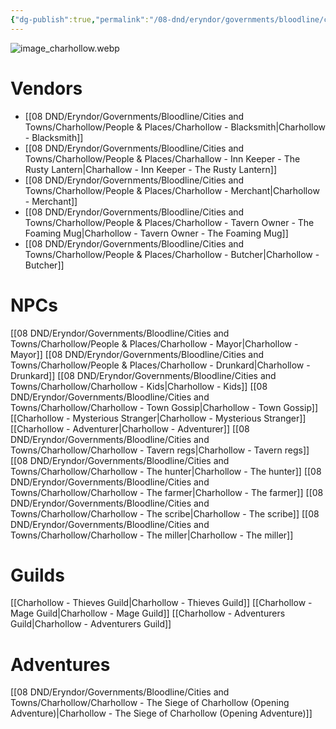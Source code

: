 ```yaml
---
{"dg-publish":true,"permalink":"/08-dnd/eryndor/governments/bloodline/cities-and-towns/charhollow/charhollow-overview/"}
---
```




![image_charhollow.webp](/img/user/08%20DND/Eryndor/Governments/Bloodline/Cities%20and%20Towns/Charhollow/image_charhollow.webp)

# Vendors

- [[08 DND/Eryndor/Governments/Bloodline/Cities and Towns/Charhollow/People & Places/Charhollow - Blacksmith\|Charhollow - Blacksmith]]
- [[08 DND/Eryndor/Governments/Bloodline/Cities and Towns/Charhollow/People & Places/Charhallow - Inn Keeper - The Rusty Lantern\|Charhallow - Inn Keeper - The Rusty Lantern]]
- [[08 DND/Eryndor/Governments/Bloodline/Cities and Towns/Charhollow/People & Places/Charhollow - Merchant\|Charhollow - Merchant]]
- [[08 DND/Eryndor/Governments/Bloodline/Cities and Towns/Charhollow/People & Places/Charhollow - Tavern Owner - The Foaming Mug\|Charhollow - Tavern Owner - The Foaming Mug]]
- [[08 DND/Eryndor/Governments/Bloodline/Cities and Towns/Charhollow/People & Places/Charhollow - Butcher\|Charhollow - Butcher]]

# NPCs
[[08 DND/Eryndor/Governments/Bloodline/Cities and Towns/Charhollow/People & Places/Charhollow - Mayor\|Charhollow - Mayor]]
[[08 DND/Eryndor/Governments/Bloodline/Cities and Towns/Charhollow/People & Places/Charhollow - Drunkard\|Charhollow - Drunkard]]
[[08 DND/Eryndor/Governments/Bloodline/Cities and Towns/Charhollow/Charhollow - Kids\|Charhollow - Kids]]
[[08 DND/Eryndor/Governments/Bloodline/Cities and Towns/Charhollow/Charhollow - Town Gossip\|Charhollow - Town Gossip]]
[[Charhollow - Mysterious Stranger\|Charhollow - Mysterious Stranger]]
[[Charhollow - Adventurer\|Charhollow - Adventurer]]
[[08 DND/Eryndor/Governments/Bloodline/Cities and Towns/Charhollow/Charhollow - Tavern regs\|Charhollow - Tavern regs]]
[[08 DND/Eryndor/Governments/Bloodline/Cities and Towns/Charhollow/Charhollow - The hunter\|Charhollow - The hunter]]
[[08 DND/Eryndor/Governments/Bloodline/Cities and Towns/Charhollow/Charhollow - The farmer\|Charhollow - The farmer]]
[[08 DND/Eryndor/Governments/Bloodline/Cities and Towns/Charhollow/Charhollow - The scribe\|Charhollow - The scribe]]
[[08 DND/Eryndor/Governments/Bloodline/Cities and Towns/Charhollow/Charhollow - The miller\|Charhollow - The miller]]

# Guilds
[[Charhollow - Thieves Guild\|Charhollow - Thieves Guild]]
[[Charhollow - Mage Guild\|Charhollow - Mage Guild]]
[[Charhollow - Adventurers Guild\|Charhollow - Adventurers Guild]]

# Adventures
[[08 DND/Eryndor/Governments/Bloodline/Cities and Towns/Charhollow/Charhollow - The Siege of Charhollow (Opening Adventure)\|Charhollow - The Siege of Charhollow (Opening Adventure)]]
